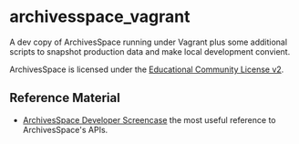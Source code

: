 # archivesspace_vagrant

A dev copy of ArchivesSpace running under Vagrant plus some additional scripts to snapshot production data and make local development convient.

ArchivesSpace is licensed under the [Educational Community License v2](http://opensource.org/licenses/ecl2.php).

## Reference Material

+ [ArchivesSpace Developer Screencase](https://www.youtube.com/watch?v=z0HR46q4F8o&list=PLJFitFaE9AY_DDlhl3Kq_vFeX27F1yt6I&index=1) the most useful reference to ArchivesSpace's APIs.


